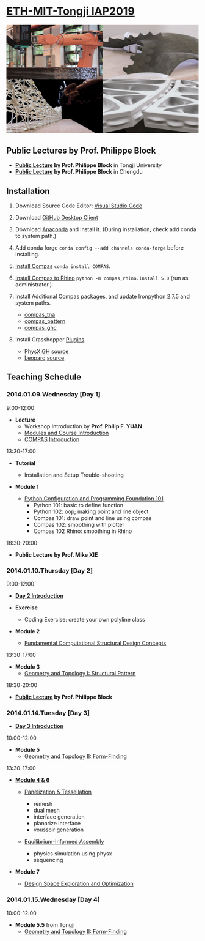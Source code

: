 # [ETH-MIT-Tongji IAP2019](http://www.block.arch.ethz.ch/brg/teaching/robotic-force-printing)

![img](images/robotic-force-printing_start_1547456914_1920x1080.jpg)

## Public Lectures by Prof. Philippe Block

* **[Public Lecture](https://www.dropbox.com/s/6sq1ypvg06iaabq/20190110_Tongji_PBlock.pdf?dl=0) by Prof. Philippe Block** in Tongji University
* **[Public Lecture](https://www.dropbox.com/s/q9a3cj5mkaanqaa/20190112_Chengdu_PBlock.pdf?dl=0) by Prof. Philippe Block** in Chengdu



## Installation

1. Download Source Code Editor: [Visual Studio Code](files/softwares)
2. Download [GitHub Desktop Client](https://desktop.github.com/)
3. Download [Anaconda](https://conda.io/docs/user-guide/install/download.html) and install it. (During installation, check add conda to system path.)
4. Add conda forge ```conda config --add channels conda-forge``` before installing. 
5. [Install Compas](https://compas-dev.github.io/main/gettingstarted.html) ```conda install COMPAS```. 
6. [Install Compas to Rhino](https://compas-dev.github.io/main/environments/rhino.html) ```python -m compas_rhino.install 5.0``` (run as administrator.)
7. Install Additional Compas packages, and update Ironpython 2.7.5 and system paths.
	- [compas_tna](https://github.com/BlockResearchGroup/compas_tna)
	- [compas_pattern](https://github.com/BlockResearchGroup/compas_pattern)
	- [compas_ghc](https://github.com/BlockResearchGroup/compas_ghc)
	
8. Install Grasshopper [Plugins](files/gh_plugins). 
	- [PhysX.GH](https://www.food4rhino.com/app/physxgh) [source](https://github.com/TheAsianCoders/PhysX.GH) 
	- [Leopard](https://www.food4rhino.com/app/leopard) [source](https://github.com/GeneKao/Leopard)


## Teaching Schedule

### 2014.01.09.Wednesday [Day 1]

9:00-12:00 

* **Lecture**
	- Workshop Introduction by **Prof. Philip F. YUAN**
	- [Modules and Course Introduction](https://docs.google.com/presentation/d/1ch_CNHoBCgODurvXJfui0z5O44kCb2cGiayMbf04RkQ/edit?usp=sharing)
	- [COMPAS Introduction](https://docs.google.com/presentation/d/1szGW5Y8Omr38xClVXZvB6Lpv5BKp4DTBdZLb9RZ1Suo/edit?usp=sharing)


13:30-17:00 

* **Tutorial** 
	- Installation and Setup Trouble-shooting

* **Module 1** 
	- [Python Configuration and Programming Foundation 101](src/day_1)
		- Python 101: basic to define function
		- Python 102: oop; making point and line object
		- Compas 101: draw point and line using compas 
		- Compas 102: smoothing with plotter
		- Compas 102 Rhino: smoothing in Rhino

18:30-20:00 

* **Public Lecture by Prof. Mike XIE**

### 2014.01.10.Thursday [Day 2]

9:00-12:00 

* **[Day 2 Introduction](https://docs.google.com/presentation/d/1JSbZEt0opbu0KsZE-8JaI71-VDB3MsrS50kQ4Ox4ViY/edit?usp=sharing)**

* **Exercise**
   	- Coding Exercise: create your own polyline class

* **Module 2** 
	- [Fundamental Computational Structural Design Concepts](https://docs.google.com/presentation/d/1p-zv9mRVL2ffMIHJFr2sJzslBhXStucicSSJTQTOSq0/edit?usp=sharing)

13:30-17:00 

* **Module 3** 
	- [Geometry and Topology I: Structural Pattern](https://docs.google.com/presentation/d/1Mpj6PGHHrZVQNyfFuvl7Y0jwOUePlhPP2sftHdBiX4w/edit?usp=sharing
)
	
18:30-20:00 

* **[Public Lecture](files/slides/20190110_Tongji_PBlock.pdf) by Prof. Philippe Block**


### 2014.01.14.Tuesday [Day 3]

* **[Day 3 Introduction](https://docs.google.com/presentation/d/1QNpw53mhzGUWgBwdXUhrocquuJDV5Qe2vQMg33XIf8w/edit?usp=sharing)** 
	
10:00-12:00 

* **Module 5** 
	- [Geometry and Topology II: Form-Finding](https://docs.google.com/presentation/d/1ht2UYKxPIyyHLVDRV91_yOpAvkhNgQBPZAGNdW2FSWo/edit?usp=sharing)

13:30-17:00 

* **[Module 4 & 6](https://docs.google.com/presentation/d/1MCfmjLLHdOTIWeK9YPZzjk2PheW_E_peroC9QQ-NHjc/edit?usp=sharing)** 
	- [Panelization & Tessellation](src/day_3/m4_tessellation)
		- remesh
		- dual mesh
		- interface generation
		- planarize interface
		- voussoir generation

	- [Equilibrium-Informed Assembly](src/day_3/m6_assembly)
		- physics simulation using physx
		- sequencing

* **Module 7** 
	- [Design Space Exploration and Optimization](https://docs.google.com/presentation/d/1JsCds5WZX60LkjQjGuFmW6MxCGFZ3vXNO2U-KQ83zC4/edit?usp=sharing)
	

### 2014.01.15.Wednesday [Day 4]

10:00-12:00

* **Module 5.5** from Tongji
	- [Geometry and Topology II: Form-Finding](src/day_4)

